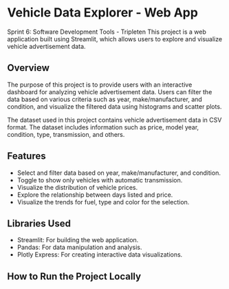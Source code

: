 # Vehicle Data Explorer - Web App

Sprint 6: Software Development Tools - Tripleten
This project is a web application built using Streamlit, which allows users to explore and visualize vehicle advertisement data.


## Overview
The purpose of this project is to provide users with an interactive dashboard for analyzing vehicle advertisement data. Users can filter the data based on various criteria such as year, make/manufacturer, and condition, and visualize the filtered data using histograms and scatter plots.

The dataset used in this project contains vehicle advertisement data in CSV format. The dataset includes information such as price, model year, condition, type, transmission, and others.


## Features
- Select and filter data based on year, make/manufacturer, and condition.
- Toggle to show only vehicles with automatic transmission.
- Visualize the distribution of vehicle prices.
- Explore the relationship between days listed and price.
- Visualize the trends for fuel, type and color for the selection.

## Libraries Used
- Streamlit: For building the web application.
- Pandas: For data manipulation and analysis.
- Plotly Express: For creating interactive data visualizations.


## How to Run the Project Locally
